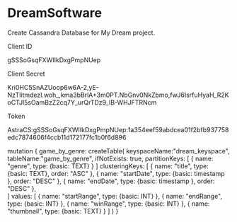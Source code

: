 # DreamSoftware

Create Cassandra Database for My Dream project.




Client ID

gSSSoGsqFXWIIkDxgPmpNUep
 
Client Secret

Kri0HC5SnAZUoop6w6A-2,yE-NzTlitmdezl.woh_,kma3bBrlA+3m0PT.NbGnv0NkZbmo,fwJ6IsrfuHyaH_R2KoCTJl5sOamBzZ2cq7Y_urQrTDz9_IB-WHJFTRNcm

 
Token

AstraCS:gSSSoGsqFXWIIkDxgPmpNUep:1a354eef59abdcea01f2bfb937758edc7874606f4ccb11d172177fc1b0f6d896


mutation {
  game_by_genre: createTable(
    keyspaceName:"dream_keyspace",
    tableName:"game_by_genre",
    ifNotExists: true,
    partitionKeys: [
      { name: "genre", type: {basic: TEXT} }
    ]
    clusteringKeys: [ 
	  { name: "title", type: {basic: TEXT}, order: "ASC" },
      { name: "startDate", type: {basic: timestamp }, order: "DESC" },
	  { name: "endDate", type: {basic: timestamp }, order: "DESC" },    
    ]
    values: [
      { name: "startRange", type: {basic: INT} },
      { name: "endRange", type: {basic: INT} },
	  { name: "winRange", type: {basic: INT} },
      { name: "thumbnail", type: {basic: TEXT} }
    ]
  )
}

